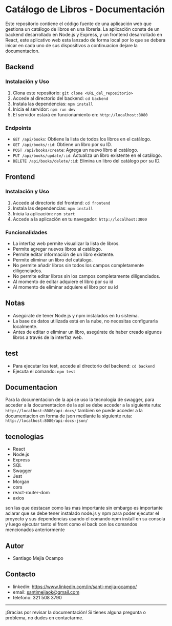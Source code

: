 # Catálogo de Libros - Documentación

Este repositorio contiene el código fuente de una aplicación web que gestiona un catálogo de libros en una librería. La aplicación consta de un backend desarrollado en Node.js y Express, y un frontend desarrollado en React, este aplicativo web esta lanzado de forma local por lo que se debera inicar en cada uno de sus dispositivos a continuacion dejare la documentacion.

## Backend

### Instalación y Uso

1. Clona este repositorio: `git clone <URL_del_repositorio>`
2. Accede al directorio del backend: `cd backend`
3. Instala las dependencias: `npm install`
4. Inicia el servidor: `npm run dev`
5. El servidor estará en funcionamiento en: `http://localhost:8080`

### Endpoints

- `GET /api/books`: Obtiene la lista de todos los libros en el catálogo.
- `GET /api/books/:id`: Obtiene un libro por su ID.
- `POST /api/books/create`: Agrega un nuevo libro al catálogo.
- `PUT /api/books/update/:id`: Actualiza un libro existente en el catálogo.
- `DELETE /api/books/delete/:id`: Elimina un libro del catálogo por su ID.

## Frontend

### Instalación y Uso

1. Accede al directorio del frontend: `cd frontend`
2. Instala las dependencias: `npm install`
3. Inicia la aplicación: `npm start`
4. Accede a la aplicación en tu navegador: `http://localhost:3000`

### Funcionalidades

- La interfaz web permite visualizar la lista de libros.
- Permite agregar nuevos libros al catálogo.
- Permite editar información de un libro existente.
- Permite eliminar un libro del catálogo.
- No permite añadir libros sin todos los campos completamente diligenciados.
- No permite editar libros sin los campos completamente diligenciados.
- Al momento de editar adquiere el  libro por su id 
- Al momento de eliminar adquiere el  libro por su id

## Notas

- Asegúrate de tener Node.js y npm instalados en tu sistema.
- La base de datos utilizada está en la nube, no necesitas configurarla localmente.
- Antes de editar o eliminar un libro, asegúrate de haber creado algunos libros a través de la interfaz web.

## test

- Para ejecutar los test, accede al directorio del backend: `cd backend`
- Ejecuta el comando: `npm test`


## Documentacion

Para la documentacion de la api se uso la tecnologia de swagger, para acceder a la documentacion de la api se debe acceder a la siguiente ruta: `http://localhost:8080/api-docs/`
tambien se puede acceder a la documentacion en forma de json mediante la siguiente ruta: `http://localhost:8080/api-docs-json/`

## tecnologias
- React
- Node.js
- Express
- SQL
- Swagger
- Jest
- Morgan
- cors
- react-router-dom
- axios

son las que destacan como las mas importante sin embargo es importante aclarar que se debe tener instalado node.js y npm para poder ejecutar el proyecto
y sus dependencias usando el comando npm install en su consola y luego ejecutar tanto el front como el back con los comandos mencionados anteriormente

## Autor
- Santiago Mejia Ocampo

## Contacto
- linkedin: https://www.linkedin.com/in/santi-mejia-ocampo/
- email: santimejiaok@gmail.com
- telefono: 321 508 3790

---

¡Gracias por revisar la documentación! Si tienes alguna pregunta o problema, no dudes en contactarme.